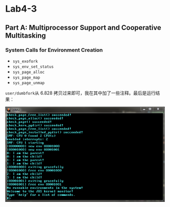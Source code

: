 # Lab4-3

## Part A: Multiprocessor Support and Cooperative Multitasking

### System Calls for Environment Creation

- `sys_exofork`
- `sys_env_set_status`
- `sys_page_alloc`
- `sys_page_map`
- `sys_page_unmap`

`user/dumbfork`从 6.828 拷贝过来即可，我在其中加了一些注释。最后是运行结果：

<img src="imgs/demo.png" width=700/>
